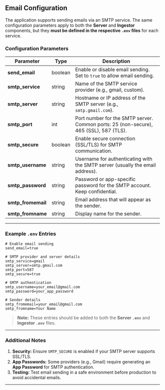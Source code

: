 ## Email Configuration

The application supports sending emails via an SMTP service. The same configuration parameters apply to both the **Server** and **Ingestor** components, but they **must be defined in the respective `.env` files** for each service.

### Configuration Parameters

| Parameter          | Type    | Description                                                                           |
| ------------------ | ------- | ------------------------------------------------------------------------------------- |
| **send_email**     | boolean | Enable or disable email sending. Set to `true` to allow email sending.                |
| **smtp_service**   | string  | Name of the SMTP service provider (e.g., gmail, custom).                   |
| **smtp_server**    | string  | Hostname or IP address of the SMTP server (e.g., `smtp.gmail.com`).                   |
| **smtp_port**      | int     | Port number for the SMTP server. Common ports: 25 (non-secure), 465 (SSL), 587 (TLS). |
| **smtp_secure**    | boolean | Enable secure connection (SSL/TLS) for SMTP communication.                            |
| **smtp_username**  | string  | Username for authenticating with the SMTP server (usually the email address).         |
| **smtp_password**  | string  | Password or app-specific password for the SMTP account. Keep confidential.            |
| **smtp_fromemail** | string  | Email address that will appear as the sender.                                         |
| **smtp_fromname**  | string  | Display name for the sender.                                                          |

---

### Example `.env` Entries

```env
# Enable email sending
send_email=true

# SMTP provider and server details
smtp_service=gmail
smtp_server=smtp.gmail.com
smtp_port=587
smtp_secure=true

# SMTP authentication
smtp_username=your_email@gmail.com
smtp_password=your_app_password

# Sender details
smtp_fromemail=your_email@gmail.com
smtp_fromname=Your Name
```

> **Note:** These entries should be added to both the **Server `.env`** and **Ingestor `.env`** files.

---

### Additional Notes

1. **Security:** Ensure `SMTP_SECURE` is enabled if your SMTP server supports SSL/TLS.
2. **App Passwords:** Some providers (e.g., Gmail) require generating an **App Password** for SMTP authentication.
3. **Testing:** Test email sending in a safe environment before production to avoid accidental emails.

---
